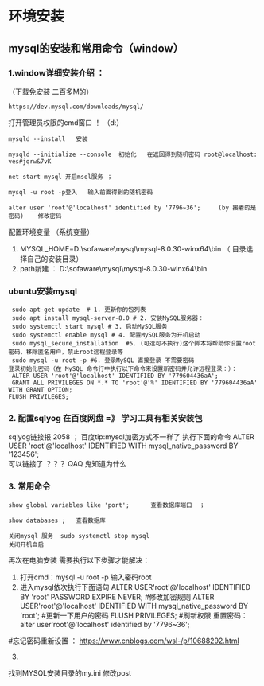 # 环境安装
##  mysql的安装和常用命令（window）
###  1.window详细安装介绍 ： 
（下载免安装  二百多M的）

    https://dev.mysql.com/downloads/mysql/

打开管理员权限的cmd窗口  ！ （d:）

    mysqld --install   安装  

    mysqld --initialize --console  初始化   在返回得到随机密码 root@localhost: ves#jqrw&7vK

    net start mysql 开启msql服务 ； 

    mysql -u root -p登入   输入前面得到的随机密码   

    alter user 'root'@'localhost' identified by '7796~36';     (by 接着的是密码)    修改密码

配置环境变量  （系统变量）
1. MYSQL_HOME=D:\sofaware\mysql\mysql-8.0.30-winx64\bin （ 目录选择自己的安装目录）
2. path新建 ： D:\sofaware\mysql\mysql-8.0.30-winx64\bin
   
### ubuntu安装mysql
     sudo apt-get update  # 1. 更新你的包列表
     sudo apt install mysql-server-8.0 # 2. 安装MySQL服务器：
     sudo systemctl start mysql # 3. 启动MySQL服务
     sudo systemctl enable mysql # 4. 配置MySQL服务为开机启动
     sudo mysql_secure_installation  #5. (可选可不执行)这个脚本将帮助你设置root密码，移除匿名用户，禁止root远程登录等
     sudo mysql -u root -p #6. 登录MySQL 直接登录 不需要密码
    登录初始化密码（在 MySQL 命令行中执行以下命令来设置新密码并允许远程登录：）：
     ALTER USER 'root'@'localhost' IDENTIFIED BY '779604436aA'; 
     GRANT ALL PRIVILEGES ON *.* TO 'root'@'%' IDENTIFIED BY '779604436aA' WITH GRANT OPTION;
    FLUSH PRIVILEGES;  
    
### 2. 配置sqlyog   在百度网盘  =》 学习工具有相关安装包

sqlyog链接报 2058   ； 百度tip:mysql加密方式不一样了 
执行下面的命令
ALTER USER 'root'@'localhost' IDENTIFIED WITH mysql_native_password BY '123456';   
可以链接了 ？？？ QAQ  鬼知道为什么  

### 3. 常用命令   
    show global variables like 'port';      查看数据库端口  ；

    show databases ;   查看数据库

    关闭mysql 服务  sudo systemctl stop mysql 
    关闭开机自启 
    

再次在电脑安装 需要执行以下步骤才能解决：

1. 打开cmd：mysql -u root -p 
输入密码root
2. 进入mysql依次执行下面语句
    ALTER USER'root'@'localhost' IDENTIFIED BY 'root' PASSWORD EXPIRE NEVER; 
#修改加密规则 
ALTER USER'root'@'localhost' IDENTIFIED WITH mysql_native_password BY 'root'; #更新一下用户的密码 
FLUSH PRIVILEGES; #刷新权限
重置密码：alter user'root'@'localhost' identified by '7796~36';

#忘记密码重新设置  ： https://www.cnblogs.com/wsl-/p/10688292.html

3. 
找到MYSQL安装目录的my.ini 修改post

